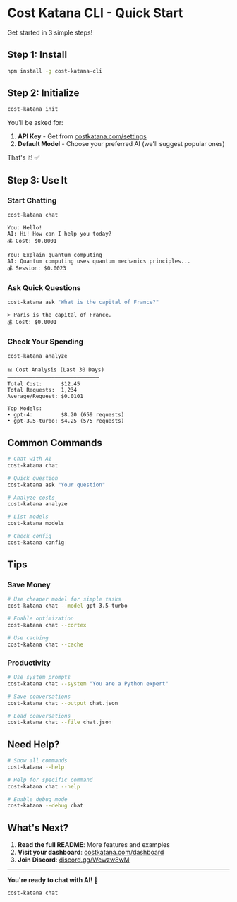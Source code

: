 # Cost Katana CLI - Quick Start

Get started in 3 simple steps!

## Step 1: Install

```bash
npm install -g cost-katana-cli
```

## Step 2: Initialize

```bash
cost-katana init
```

You'll be asked for:
1. **API Key** - Get from [costkatana.com/settings](https://costkatana.com/settings)
2. **Default Model** - Choose your preferred AI (we'll suggest popular ones)

That's it! ✅

## Step 3: Use It

### Start Chatting

```bash
cost-katana chat
```

```
You: Hello!
AI: Hi! How can I help you today?
💰 Cost: $0.0001

You: Explain quantum computing
AI: Quantum computing uses quantum mechanics principles...
💰 Session: $0.0023
```

### Ask Quick Questions

```bash
cost-katana ask "What is the capital of France?"
```

```
> Paris is the capital of France.
💰 Cost: $0.0001
```

### Check Your Spending

```bash
cost-katana analyze
```

```
📊 Cost Analysis (Last 30 Days)
━━━━━━━━━━━━━━━━━━━━━━━━━━━━━
Total Cost:      $12.45
Total Requests:  1,234
Average/Request: $0.0101

Top Models:
• gpt-4:         $8.20 (659 requests)
• gpt-3.5-turbo: $4.25 (575 requests)
```

## Common Commands

```bash
# Chat with AI
cost-katana chat

# Quick question
cost-katana ask "Your question"

# Analyze costs
cost-katana analyze

# List models
cost-katana models

# Check config
cost-katana config
```

## Tips

### Save Money

```bash
# Use cheaper model for simple tasks
cost-katana chat --model gpt-3.5-turbo

# Enable optimization
cost-katana chat --cortex

# Use caching
cost-katana chat --cache
```

### Productivity

```bash
# Use system prompts
cost-katana chat --system "You are a Python expert"

# Save conversations
cost-katana chat --output chat.json

# Load conversations
cost-katana chat --file chat.json
```

## Need Help?

```bash
# Show all commands
cost-katana --help

# Help for specific command
cost-katana chat --help

# Enable debug mode
cost-katana --debug chat
```

## What's Next?

1. **Read the full README**: More features and examples
2. **Visit your dashboard**: [costkatana.com/dashboard](https://costkatana.com/dashboard)
3. **Join Discord**: [discord.gg/Wcwzw8wM](https://discord.gg/Wcwzw8wM)

---

**You're ready to chat with AI!** 🚀

```bash
cost-katana chat
```